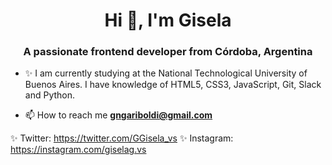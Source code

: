 <h1 align="center">Hi 👋, I'm Gisela</h1>
<h3 align="center">A passionate frontend developer from Córdoba, Argentina</h3>

- ✨ I am currently studying at the National Technological University of Buenos Aires. I have knowledge of HTML5, CSS3, JavaScript, Git, Slack and Python.

- 📫 How to reach me **gngariboldi@gmail.com**

✨ Twitter: https://twitter.com/GGisela_vs
✨ Instagram: https://instagram.com/giselag.vs

<!---
gisela-gariboldi/gisela-gariboldi is a ✨ special ✨ repository because its `README.md` (this file) appears on your GitHub profile.
You can click the Preview link to take a look at your changes.
--->
